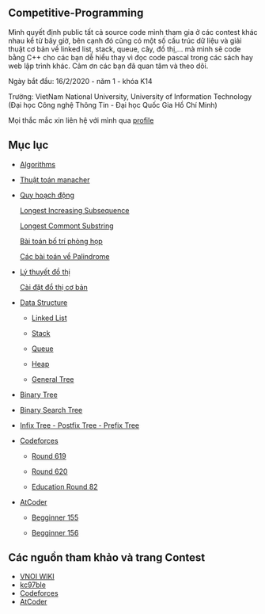 ## Competitive-Programming
Mình quyết định public tất cả source code mình tham gia ở các contest khác nhau kể từ bây giờ, bên cạnh đó cũng có một số cấu trúc dữ liệu và giải thuật cơ bản về linked list, stack, queue, cây, đồ thị,... mà mình sẽ code bằng C++ cho các bạn dễ hiểu thay vì đọc code pascal trong các sách hay web lập trình khác. Cảm ơn các bạn đã quan tâm và theo dõi.

Ngày bắt đầu: 16/2/2020 - năm 1 - khóa K14

Trường: VietNam National University, University of Information Technology (Đại học Công nghệ Thông Tin - Đại học Quốc Gia Hồ Chí Minh)


Mọi thắc mắc xin liên hệ với mình qua [profile](https://nghoanglong.github.io/)

## Mục lục

- [Algorithms](https://github.com/nghoanglong/Competitive-Programming/tree/master/CPP-learning/Algorithm)

 - [Thuật toán manacher](https://github.com/nghoanglong/Competitive-Programming/blob/master/CPP-learning/Algorithm/Manacher.cpp)
 - [Quy hoạch động](https://github.com/nghoanglong/Competitive-Programming/tree/master/CPP-learning/DynamicProgramming)

   [Longest Increasing Subsequence](https://github.com/nghoanglong/Competitive-Programming/blob/master/CPP-learning/DynamicProgramming/LIQ.cpp)
   
   [Longest Commont Substring](https://github.com/nghoanglong/Competitive-Programming/blob/master/CPP-learning/DynamicProgramming/LCS.cpp)

   [Bài toán bố trí phòng họp](https://github.com/nghoanglong/Competitive-Programming/blob/master/CPP-learning/DynamicProgramming/BoTriPhongHop.cpp)

    [Các bài toán về Palindrome](https://github.com/nghoanglong/Competitive-Programming/blob/master/CPP-learning/DynamicProgramming/Palindrome.cpp)




 - [Lý thuyết đồ thị](https://github.com/nghoanglong/Competitive-Programming/tree/master/CPP-learning/GraphTheory)

      [Cài đặt đồ thị cơ bản](https://github.com/nghoanglong/Competitive-Programming/blob/master/CPP-learning/GraphTheory/Basic.cpp)



- [Data Structure](https://github.com/nghoanglong/Competitive-Programming/tree/master/CPP-learning/DataStructure)

   - [Linked List](https://github.com/nghoanglong/Competitive-Programming/blob/master/CPP-learning/DataStructure/Linked-list.cpp)
 
   - [Stack](https://github.com/nghoanglong/Competitive-Programming/blob/master/CPP-learning/DataStructure/Stack.cpp)

  - [Queue](https://github.com/nghoanglong/Competitive-Programming/blob/master/CPP-learning/DataStructure/Queue.cpp)

  - [Heap](https://github.com/nghoanglong/Competitive-Programming/blob/master/CPP-learning/DataStructure/Heap.cpp)

  - [General Tree](https://github.com/nghoanglong/Competitive-Programming/blob/master/CPP-learning/DataStructure/GeneralTree.cpp)

 - [Binary Tree](https://github.com/nghoanglong/Competitive-Programming/blob/master/CPP-learning/DataStructure/BinaryTree.cpp)

  - [Binary Search Tree](https://github.com/nghoanglong/Competitive-Programming/blob/master/CPP-learning/DataStructure/BinarySearchTree.cpp)

 - [Infix Tree - Postfix Tree - Prefix Tree](https://github.com/nghoanglong/Competitive-Programming/blob/master/CPP-learning/DataStructure/infix-prefix-postfix.cpp)

- [Codeforces](https://github.com/nghoanglong/Competitive-Programming/tree/master/codeforce)

  - [Round 619](https://github.com/nghoanglong/Competitive-Programming/tree/master/codeforce/round-619)

  - [Round 620](https://github.com/nghoanglong/Competitive-Programming/tree/master/codeforce/round-620)

  - [Education Round 82](https://github.com/nghoanglong/Competitive-Programming/tree/master/codeforce/education-round82)

- [AtCoder](https://github.com/nghoanglong/Competitive-Programming/tree/master/Atcoder)

  - [Begginner 155](https://github.com/nghoanglong/Competitive-Programming/tree/master/Atcoder/Beginner155)

  - [Begginner 156](https://github.com/nghoanglong/Competitive-Programming/tree/master/Atcoder/Beginner156)


## Các nguồn tham khảo và trang Contest

  - [VNOI WIKI](https://vnoi.info/wiki/Home)
  - [kc97ble](https://sites.google.com/site/kc97ble/)
  - [Codeforces](https://codeforces.com/)
  - [AtCoder](https://atcoder.jp/contests/)
